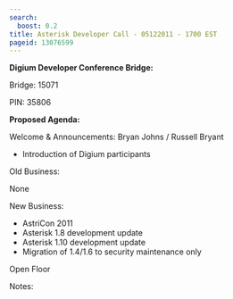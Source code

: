 ```yaml
---
search:
  boost: 0.2
title: Asterisk Developer Call - 05122011 - 1700 EST
pageid: 13076599
---
```


**Digium Developer Conference Bridge:**

Bridge:  15071

PIN:  35806

**Proposed Agenda:**

Welcome & Announcements:  Bryan Johns / Russell Bryant

* Introduction of Digium participants

Old Business:

None

New Business:

* AstriCon 2011
* Asterisk 1.8 development update
* Asterisk 1.10 development update
* Migration of 1.4/1.6 to security maintenance only

Open Floor

Notes:
